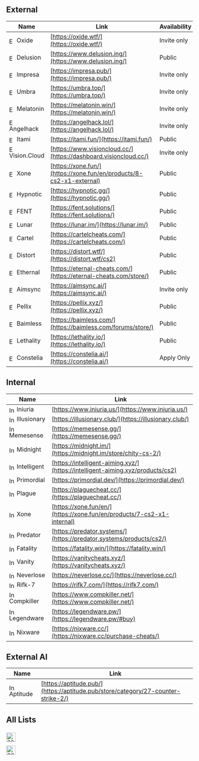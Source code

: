 ## External

| Name                                                                                                | Link                                                                   | Availability  | Price         | Notes         |
|-----------------------------------------------------------------------------------------------------|------------------------------------------------------------------------|---------------|---------------|---------------|
| <img src="https://i.imgur.com/cIZfNPa.png" alt="External Icon" width="16" height="16" style="vertical-align: middle;"> Oxide         | [https://oxide.wtf/](https://oxide.wtf/)                               | Invite only | €15.00 |               |
| <img src="https://i.imgur.com/ThrFKUa.png" alt="External Icon" width="16" height="16" style="vertical-align: middle;"> Delusion      | [https://www.delusion.ing/](https://www.delusion.ing/)                 | Public      | $9.99  |               |
| <img src="https://i.imgur.com/57YZOGR.png" alt="External Icon" width="16" height="16" style="vertical-align: middle;"> Impresa       | [https://impresa.pub/](https://impresa.pub/)                           | Invite only | €8.00  |               |
| <img src="https://i.imgur.com/M16uWMQ.png" alt="External Icon" width="16" height="16" style="vertical-align: middle;"> Umbra         | [https://umbra.top/](https://umbra.top/)                               | Invite only | Comming |               |
| <img src="https://i.imgur.com/6iwDydl.png" alt="External Icon" width="16" height="16" style="vertical-align: middle;"> Melatonin     | [https://melatonin.win/](https://melatonin.win/)                       | Invite only | Comming |               |
| <img src="https://i.imgur.com/lTic2vy.png" alt="External Icon" width="16" height="16" style="vertical-align: middle;"> Angelhack     | [https://angelhack.lol/](https://angelhack.lol/)                       | Invite only | Comming |               |
| <img src="https://i.imgur.com/nZqgKj5.png" alt="External Icon" width="16" height="16" style="vertical-align: middle;"> Itami         | [https://itami.fun/](https://itami.fun/)                               | Public      | Comming |               |
| <img src="https://i.imgur.com/u2gzGUY.png" alt="External Icon" width="16" height="16" style="vertical-align: middle;"> Vision.Cloud  | [https://www.visioncloud.cc/](https://dashboard.visioncloud.cc/)       | Invite only | Comming |               |
| <img src="https://i.imgur.com/vtSmVUh.png" alt="External Icon" width="16" height="16" style="vertical-align: middle;"> Xone          | [https://xone.fun/](https://xone.fun/en/products/8-cs2-x1-external)    | Public      | Comming |               |
| <img src="https://i.imgur.com/8YyRwau.png" alt="External Icon" width="16" height="16" style="vertical-align: middle;"> Hypnotic      | [https://hypnotic.gg/](https://hypnotic.gg/)                           | Public      | Comming |               |
| <img src="https://i.imgur.com/B2OYVVi.png" alt="External Icon" width="16" height="16" style="vertical-align: middle;"> FENT          | [https://fent.solutions/](https://fent.solutions/)                     | Public      | Comming |               |
| <img src="https://i.imgur.com/NS8ThFx.png" alt="External Icon" width="16" height="16" style="vertical-align: middle;"> Lunar         | [https://lunar.im/](https://lunar.im/)                                 | Public      | Comming |               |
| <img src="https://i.imgur.com/dQhuLwO.png" alt="External Icon" width="16" height="16" style="vertical-align: middle;"> Cartel        | [https://cartelcheats.com/](https://cartelcheats.com/)                 | Public      | Comming |               |
| <img src="https://i.imgur.com/3BZNS4e.png" alt="External Icon" width="16" height="16" style="vertical-align: middle;"> Distort       | [https://distort.wtf/](https://distort.wtf/cs2)                        | Public      | Comming |               |
| <img src="https://i.imgur.com/qAe7W04.png" alt="External Icon" width="16" height="16" style="vertical-align: middle;"> Ethernal      | [https://eternal-cheats.com/](https://eternal-cheats.com/store/)       | Public      | Comming |               |
| <img src="https://i.imgur.com/kPCY3LQ.png" alt="External Icon" width="16" height="16" style="vertical-align: middle;"> Aimsync       | [https://aimsync.ai/](https://aimsync.ai/)                             | Invite only | Comming |               |
| <img src="https://i.imgur.com/0hOhoYU.png" alt="External Icon" width="16" height="16" style="vertical-align: middle;"> Pellix        | [https://pellix.xyz/](https://pellix.xyz/)                             | Public      | Comming |               |
| <img src="https://i.imgur.com/uDBQ9xP.png" alt="External Icon" width="16" height="16" style="vertical-align: middle;"> Baimless      | [https://baimless.com/](https://baimless.com/forums/store/)            | Public      | Comming | Writes Memory |
| <img src="https://i.imgur.com/602B3vX.png" alt="External Icon" width="16" height="16" style="vertical-align: middle;"> Lethality     | [https://lethality.io/](https://lethality.io/)                         | Public      | Comming |               |
| <img src="https://i.imgur.com/c6oBnXD.png" alt="External Icon" width="16" height="16" style="vertical-align: middle;"> Constelia     | [https://constelia.ai/](https://constelia.ai/)                         | Apply Only  | Comming |               |


## Internal

| Name                                                                                                  | Link                                                           |
|-------------------------------------------------------------------------------------------------------|----------------------------------------------------------------|
| <img src="https://i.imgur.com/SLJicy8.png" alt="Internal Icon" width="16" height="16" style="vertical-align: middle;"> Iniuria    | [https://www.iniuria.us/](https://www.iniuria.us/)             |
| <img src="https://i.imgur.com/HlI2lxC.png" alt="Internal Icon" width="16" height="16" style="vertical-align: middle;"> Illusionary| [https://illusionary.club/](https://illusionary.club/)         |
| <img src="https://i.imgur.com/dboHbgA.png" alt="Internal Icon" width="16" height="16" style="vertical-align: middle;"> Memesense  | [https://memesense.gg/](https://memesense.gg/)                 |
| <img src="https://i.imgur.com/bdhcvVy.png" alt="Internal Icon" width="16" height="16" style="vertical-align: middle;"> Midnight   | [https://midnight.im/](https://midnight.im/store/chity-cs-2/)  |
| <img src="https://i.imgur.com/0eKhuqt.png" alt="Internal Icon" width="16" height="16" style="vertical-align: middle;"> Intelligent| [https://intelligent-aiming.xyz/](https://intelligent-aiming.xyz/products/cs2) |
| <img src="https://i.imgur.com/1JXaaPv.png" alt="Internal Icon" width="16" height="16" style="vertical-align: middle;"> Primordial | [https://primordial.dev/](https://primordial.dev/)             |
| <img src="https://i.imgur.com/ij3pxi8.png" alt="Internal Icon" width="16" height="16" style="vertical-align: middle;"> Plague     | [https://plaguecheat.cc/](https://plaguecheat.cc/)             |
| <img src="https://i.imgur.com/vtSmVUh.png" alt="Internal Icon" width="16" height="16" style="vertical-align: middle;"> Xone       | [https://xone.fun/en/](https://xone.fun/en/products/7-cs2-x1-internal) |
| <img src="https://i.imgur.com/GW3qMW4.png" alt="Internal Icon" width="16" height="16" style="vertical-align: middle;"> Predator   | [https://predator.systems/](https://predator.systems/products/cs2/) |
| <img src="https://i.imgur.com/CuOkzbO.png" alt="Internal Icon" width="16" height="16" style="vertical-align: middle;"> Fatality   | [https://fatality.win/](https://fatality.win/)                 |
| <img src="https://i.imgur.com/yDutLyk.png" alt="Internal Icon" width="16" height="16" style="vertical-align: middle;"> Vanity     | [https://vanitycheats.xyz/](https://vanitycheats.xyz/)         |
| <img src="https://i.imgur.com/McfleRb.png" alt="Internal Icon" width="16" height="16" style="vertical-align: middle;"> Neverlose  | [https://neverlose.cc/](https://neverlose.cc/)                 |
| <img src="https://i.imgur.com/DpRGEUW.png" alt="Internal Icon" width="16" height="16" style="vertical-align: middle;"> Rifk-7     | [https://rifk7.com/](https://rifk7.com/)                       |
| <img src="https://i.imgur.com/USLHY7M.png" alt="Internal Icon" width="16" height="16" style="vertical-align: middle;"> Compkiller | [https://www.compkiller.net/](https://www.compkiller.net/)     |
| <img src="https://i.imgur.com/p5udVOD.png" alt="Internal Icon" width="16" height="16" style="vertical-align: middle;"> Legendware | [https://legendware.pw/](https://legendware.pw/#buy)           |
| <img src="https://i.imgur.com/y9WLzCN.png" alt="Internal Icon" width="16" height="16" style="vertical-align: middle;"> Nixware    | [https://nixware.cc/](https://nixware.cc/purchase-cheats/)     |


## External AI

| Name      | Link                                                               |
|-----------|--------------------------------------------------------------------|
| <img src="https://i.imgur.com/SUw9T07.png" alt="Internal Icon" width="16" height="16" style="vertical-align: middle;"> Aptitude  | [https://aptitude.pub/](https://aptitude.pub/store/category/27-counter-strike-2/) |


## All Lists

<a href="https://github.com/ZuhuInc/Cheat-Lists-By-Zuhu/blob/main/CS2%20List.md" style="border: 0; display: inline-block; margin-top: 5px; margin-bottom: 5px;"> <img src="https://i.imgur.com/IdCqwSb.png" alt="CS2 Cheat List" height="25" style="vertical-align: middle;"></a>                                        
<a href="https://github.com/ZuhuInc/Cheat-Lists-By-Zuhu/blob/main/MC%20List.md" style="border: 0; display: inline-block; margin-top: 5px; margin-bottom: 5px;"> <img src="https://i.imgur.com/Cx7vwk1.png" alt="CS2 Cheat List" height="25" style="vertical-align: middle;"></a>                                         
